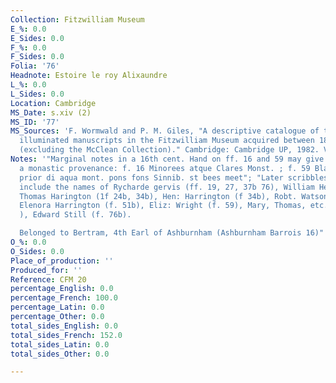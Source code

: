```yaml
---
Collection: Fitzwilliam Museum
E_%: 0.0
E_Sides: 0.0
F_%: 0.0
F_Sides: 0.0
Folia: '76'
Headnote: Estoire le roy Alixaundre
L_%: 0.0
L_Sides: 0.0
Location: Cambridge
MS_Date: s.xiv (2)
MS_ID: '77'
MS_Sources: 'F. Wormwald and P. M. Giles, "A descriptive catalogue of the additional
  illuminated manuscripts in the Fitzwilliam Museum acquired between 1895 and 1979
  (excluding the McClean Collection)." Cambridge: Cambridge UP, 1982. Vol. I.'
Notes: '"Marginal notes in a 16th cent. Hand on ff. 16 and 59 may give evidence of
  a monastic provenance: f. 16 Minorees atque Clares Monst. ; f. 59 Blandigo monstead
  prior di aqua mont. pons fons Sinnib. st bees meet"; "Later scribbles in the margins
  include the names of Rycharde gervis (ff. 19, 27, 37b 76), William Hey (f. 20b),
  Thomas Harington (1f 24b, 34b), Hen: Harrington (f 34b), Robt. Watsonn (f. 47b),
  Elenora Harrington (f. 51b), Eliz: Wright (f. 59), Mary, Thomas, etc. Raffy (f.59
  ), Edward Still (f. 76b).

  Belonged to Bertram, 4th Earl of Ashburnham (Ashburnham Barrois 16)"'
O_%: 0.0
O_Sides: 0.0
Place_of_production: ''
Produced_for: ''
Reference: CFM 20
percentage_English: 0.0
percentage_French: 100.0
percentage_Latin: 0.0
percentage_Other: 0.0
total_sides_English: 0.0
total_sides_French: 152.0
total_sides_Latin: 0.0
total_sides_Other: 0.0

---
```

